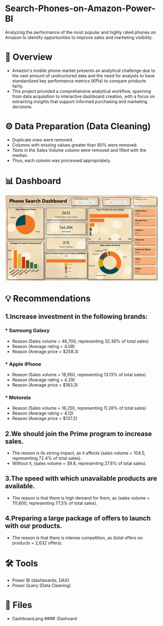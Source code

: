 # Search-Phones-on-Amazon-Power-BI
Analyzing the performance of the most popular and highly rated phones on Amazon to identify opportunities to improve sales and marketing visibility.
# 📌 Overview
- Amazon's mobile phone market presents an analytical challenge due to the vast amount of unstructured data and the need for analysts to have standardized key performance metrics (KPIs) to compare products fairly.
- This project provided a comprehensive analytical workflow, spanning from data acquisition to interactive dashboard creation, with a focus on extracting insights that support informed purchasing and marketing decisions.
# ⚙ Data Preparation (Data Cleaning)
- Duplicate rows were removed.
- Columns with missing values greater than 90% were removed.
- Texts in the Sales Volume column were removed and filled with the median.
- Thus, each column was processed appropriately.
# 📊 Dashboard
![Search Phones](https://github.com/ahmedhamdyelshimy/Search-phones-on-Amazon-Power-BI-/blob/main/Dashboard.png?raw=true)
# 💡 Recommendations
## 1.Increase investment in the following brands:
### * Samsung Galaxy
- Reason (Sales volume = 46,700, representing 32.36% of total sales)
- Reason (Average rating = 4.08)
- Reason (Average price = $258.3)
### * Apple iPhone
- Reason (Sales volume = 18,950, representing 13.13% of total sales)
- Reason (Average rating = 4.29)
- Reason (Average price = $183.3)
### * Motorola
- Reason (Sales volume = 16,250, representing 11.26% of total sales)
- Reason (Average rating = 4.12)
- Reason (Average price = $137.2)
## 2.We should join the Prime program to increase sales.
- The reason is its strong impact, as it affects (sales volume = 104.5, representing 72.4% of total sales).
- Without it, (sales volume = 39.8, representing 27.6% of total sales).
## 3.The speed with which unavailable products are available.
- The reason is that there is high demand for them, as (sales volume = 111,600, representing 77.3% of total sales).
## 4.Preparing a large package of offers to launch with our products.
- The reason is that there is intense competition, as (total offers on products = 2,632 offers).
# 🛠 Tools
-	Power BI (dashboards, DAX)
-	Power Query (Data Cleaning)
# 📁 Files
- Dashboard.png #### :Dashoard


